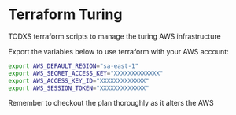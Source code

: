 # Terraform Turing
TODXS terraform scripts to manage the turing AWS infrastructure

Export the variables below to use terraform with your AWS account:

```bash
export AWS_DEFAULT_REGION="sa-east-1"
export AWS_SECRET_ACCESS_KEY="XXXXXXXXXXXXX"
export AWS_ACCESS_KEY_ID="XXXXXXXXXXXXX"
export AWS_SESSION_TOKEN="XXXXXXXXXXXXX"
```

Remember to checkout the plan thoroughly as it alters the AWS
